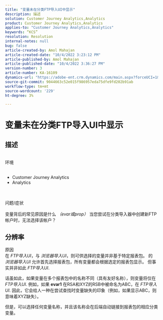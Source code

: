 ```yaml
---
title: "变量未在分类FTP导入UI中显示"
description: 描述
solution: Customer Journey Analytics,Analytics
product: Customer Journey Analytics,Analytics
applies-to: "Customer Journey Analytics,Analytics"
keywords: “KCS”
resolution: Resolution
internal-notes: null
bug: false
article-created-by: Amol Mahajan
article-created-date: "10/4/2022 3:23:12 PM"
article-published-by: Amol Mahajan
article-published-date: "10/4/2022 3:36:27 PM"
version-number: 3
article-number: KA-16109
dynamics-url: "https://adobe-ent.crm.dynamics.com/main.aspx?forceUCI=1&pagetype=entityrecord&etn=knowledgearticle&id=4138c374-f843-ed11-bba2-002248086a73"
source-git-commit: 9044663c52e015f986957eda75dfe9fd202b91ab
workflow-type: tm+mt
source-wordcount: '229'
ht-degree: 3%

---
```


# 变量未在分类FTP导入UI中显示

## 描述

<br>环境<br><br>
- Customer Journey Analytics
- Analytics

<br><br>问题/症状<br><br>
变量背后的常见原因是什么 *（evar或prop）* 当您尝试在分类导入器中创建新FTP帐户时，无法选择该帐户？


## 分辨率

原因<br>
在 *FTP导入UI*，与 *浏览器导入UI*，则可供选择的变量并非基于特定报表包。 的 *浏览器导入UI* 允许首先选择报表包，所有变量都会根据选定的报表包显示。 但事实并非如此 *FTP导入UI*.

话虽如此，如果变量在多个报表包中的名称不同（具有友好名称），则变量将仅在 *FTP导入UI*. 例如，如果 <b>evar1</b> 在RSA和XYZ的RSB中被命名为ABC，在 *FTP导入UI*. 因此，它会给人一种在尝试查找时变量缺失的印象（例如，如果显示ABC，则意味着XYZ缺失）。

但是，可以选择任何变量名称，并且该名称会在后端自动链接到报表包的相应分类变量。


